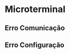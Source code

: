 <!-- TITLE: Microterminal -->
<!-- SUBTITLE: Incidentes - Microterminal -->


# Microterminal
## Erro Comunicação
## Erro Configuração